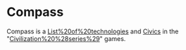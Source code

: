 # Compass

Compass is a [List%20of%20technologies](technology) and [Civics](civic) in the "[Civilization%20%28series%29](Civilization)" games.